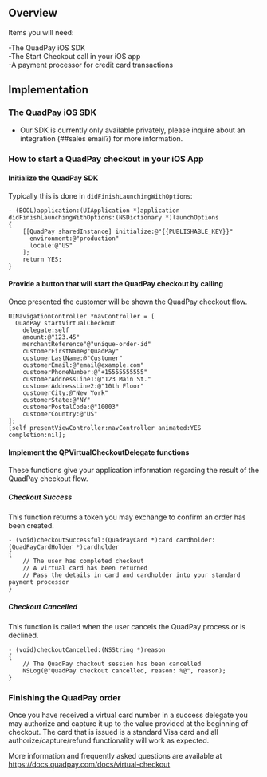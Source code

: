 
## Overview
Items you will need:

-The QuadPay iOS SDK  
-The Start Checkout call in your iOS app  
-A payment processor for credit card transactions  


## Implementation

### The QuadPay iOS SDK

- Our SDK is currently only available privately, please inquire about an integration (##sales email?) for more information.

### How to start a QuadPay checkout in your iOS App

#### Initialize the QuadPay SDK

Typically this is done in `didFinishLaunchingWithOptions`:

```
- (BOOL)application:(UIApplication *)application didFinishLaunchingWithOptions:(NSDictionary *)launchOptions
{
    [[QuadPay sharedInstance] initialize:@"{{PUBLISHABLE_KEY}}"
      environment:@"production"
      locale:@"US"
    ];
    return YES;
}
```

#### Provide a button that will start the QuadPay checkout by calling

Once presented the customer will be shown the QuadPay checkout flow.

```
UINavigationController *navController = [
  QuadPay startVirtualCheckout
    delegate:self
    amount:@"123.45"
    merchantReference"@"unique-order-id"
    customerFirstName@"QuadPay"
    customerLastName:@"Customer"
    customerEmail:@"email@example.com"
    customerPhoneNumber:@"+15555555555"
    customerAddressLine1:@"123 Main St."
    customerAddressLine2:@"10th Floor"
    customerCity:@"New York"
    customerState:@"NY"
    customerPostalCode:@"10003"
    customerCountry:@"US"
];
[self presentViewController:navController animated:YES completion:nil];
```

#### Implement the QPVirtualCheckoutDelegate functions

These functions give your application information regarding the result of the QuadPay checkout flow.

##### Checkout Success

This function returns a token you may exchange to confirm an order has been created.

```
- (void)checkoutSuccessful:(QuadPayCard *)card cardholder:(QuadPayCardHolder *)cardholder
{
    // The user has completed checkout
    // A virtual card has been returned
    // Pass the details in card and cardholder into your standard payment processor
}
```

##### Checkout Cancelled

This function is called when the user cancels the QuadPay process or is declined.

```
- (void)checkoutCancelled:(NSString *)reason
{
    // The QuadPay checkout session has been cancelled
    NSLog(@"QuadPay checkout cancelled, reason: %@", reason);
}
```

### Finishing the QuadPay order

Once you have received a virtual card number in a success delegate you may authorize and capture it up to the value provided at the beginning of checkout. The card that is issued is a standard Visa card and all authorize/capture/refund functionality will work as expected.

More information and frequently asked questions are available at https://docs.quadpay.com/docs/virtual-checkout

